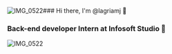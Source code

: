![IMG_0522](https://github.com/lagriamj/lagriamj/assets/90015916/a07b23c5-69a2-4644-a114-3d67162c728c)### Hi there, I'm @lagriamj 👋
### Back-end developer Intern at Infosoft Studio 🔭
![IMG_0522](https://github.com/lagriamj/lagriamj/assets/90015916/91072b1d-b441-46f7-a812-5ab1c85a8300)

<!--
**lagriamj/lagriamj** is a ✨ _special_ ✨ repository because its `README.md` (this file) appears on your GitHub profile.

Here are some ideas to get you started:

- 🔭 I’m currently working on ...
- 🌱 I’m currently learning ...
- 👯 I’m looking to collaborate on ...
- 🤔 I’m looking for help with ...
- 💬 Ask me about ...
- 📫 How to reach me: ...
- 😄 Pronouns: ...
- ⚡ Fun fact: ...
-->
